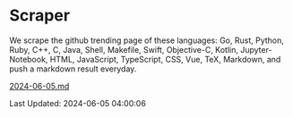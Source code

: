 # Scraper

We scrape the github trending page of these languages: Go, Rust, Python, Ruby, C++, C, Java, Shell, Makefile, Swift, Objective-C, Kotlin, Jupyter-Notebook, HTML, JavaScript, TypeScript, CSS, Vue, TeX, Markdown, and push a markdown result everyday.

[2024-06-05.md](https://github.com/yangwenmai/github-trending-backup/blob/master/2024-06-05.md)

Last Updated: 2024-06-05 04:00:06